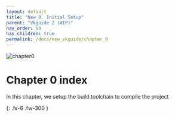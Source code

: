 ```yaml
---
layout: default
title: "New 0. Initial Setup"
parent: "Vkguide 2 (WIP)"
nav_order: 99
has_children: true
permalink: /docs/new_vkguide/chapter_0
---
```

![chapter0]({{site.baseurl}}/diagrams/chapter0.png)


# Chapter 0 index


In this chapter, we setup the build toolchain to compile the project

{: .fs-6 .fw-300 }

